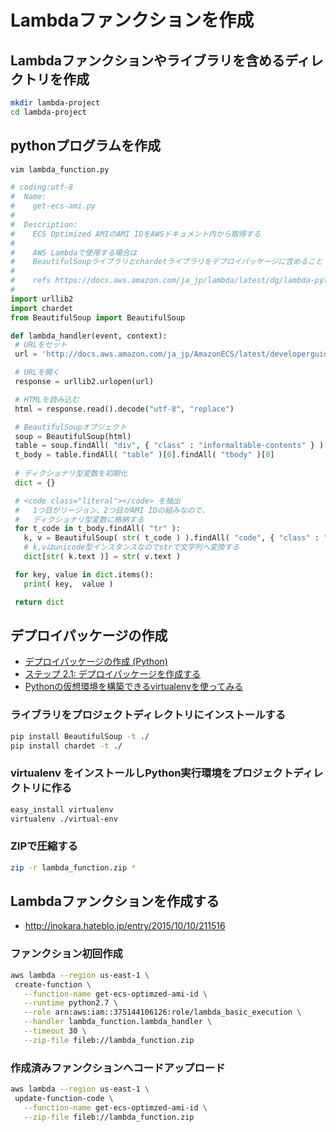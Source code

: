 # Lambdaファンクションを作成

## Lambdaファンクションやライブラリを含めるディレクトリを作成

 ```sh
mkdir lambda-project
cd lambda-project
```

## pythonプログラムを作成

 ```sh
vim lambda_function.py
```

 ```python
# coding:utf-8
#  Name:
#    get-ecs-ami.py
#
#  Description:
#    ECS Optimized AMIのAMI IDをAWSドキュメント内から取得する
#
#    AWS Lambdaで使用する場合は
#    BeautifulSoupライブラリとchardetライブラリをデプロイパッケージに含めること
#
#    refs https://docs.aws.amazon.com/ja_jp/lambda/latest/dg/lambda-python-how-to-create-deployment-package.html
#
import urllib2
import chardet
from BeautifulSoup import BeautifulSoup

def lambda_handler(event, context):
  # URLをセット
  url = 'http://docs.aws.amazon.com/ja_jp/AmazonECS/latest/developerguide/ecs-optimized_AMI.html'

  # URLを開く
  response = urllib2.urlopen(url)

  # HTMLを読み込む
  html = response.read().decode("utf-8", "replace")

  # BeautifulSoupオブジェクト
  soup = BeautifulSoup(html)
  table = soup.findAll( "div", { "class" : "informaltable-contents" } )[0]
  t_body = table.findAll( "table" )[0].findAll( "tbody" )[0]
  
  # ディクショナリ型変数を初期化
  dict = {}

  # <code class="literal"></code> を抽出
  #   1つ目がリージョン、2つ目がAMI IDの組みなので、
  #   ディクショナリ型変数に格納する
  for t_code in t_body.findAll( "tr" ):
    k, v = BeautifulSoup( str( t_code ) ).findAll( "code", { "class" : "literal" } )
    # k,vはunicode型インスタンスなのでstrで文字列へ変換する
    dict[str( k.text )] = str( v.text )

  for key, value in dict.items():
    print( key,  value )

  return dict
```

## デプロイパッケージの作成
  - [デプロイパッケージの作成 (Python)](https://docs.aws.amazon.com/ja_jp/lambda/latest/dg/lambda-python-how-to-create-deployment-package.html#deployment-pkg-for-virtualenv)
  - [ステップ 2.1: デプロイパッケージを作成する](https://docs.aws.amazon.com/ja_jp/lambda/latest/dg/with-s3-example-deployment-pkg.html#with-s3-example-deployment-pkg-python)
  - [Pythonの仮想環境を構築できるvirtualenvを使ってみる](http://qiita.com/H-A-L/items/5d5a2ef73be8d140bdf3)

### ライブラリをプロジェクトディレクトリにインストールする

 ```sh
pip install BeautifulSoup -t ./
pip install chardet -t ./
```

### virtualenv をインストールしPython実行環境をプロジェクトディレクトリに作る

 ```sh
easy_install virtualenv
virtualenv ./virtual-env
```

### ZIPで圧縮する

 ```sh
zip -r lambda_function.zip *
```

## Lambdaファンクションを作成する
  - http://inokara.hateblo.jp/entry/2015/10/10/211516

### ファンクション初回作成

 ```sh
aws lambda --region us-east-1 \
  create-function \
    --function-name get-ecs-optimzed-ami-id \
    --runtime python2.7 \
    --role arn:aws:iam::375144106126:role/lambda_basic_execution \
    --handler lambda_function.lambda_handler \
    --timeout 30 \
    --zip-file fileb://lambda_function.zip
```

### 作成済みファンクションへコードアップロード

 ```sh
aws lambda --region us-east-1 \
  update-function-code \
    --function-name get-ecs-optimzed-ami-id \
    --zip-file fileb://lambda_function.zip
```
```

